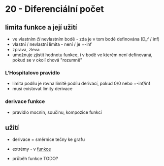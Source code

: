
# 20 - Diferenciální počet


## limita funkce a její užití
- ve vlastním _či_ nevlastním bodě - zda je v tom bodě definována (D_f / inf)
- vlastní / nevlastní limita - není / je +-inf
- zprava, zleva
- umožnuje zjistit hodnotu funkce, i v bodě ve kterém není definovaná, pokud se v okolí chová "rozumně"

### L'Hospitalovo pravidlo
- limita podílu je rovna limitě podílu derivací, pokud 0/0 nebo +-inf/inf
- musí existovat limity derivace

### derivace funkce
- pravidlo mocnin, součinu, kompozice funkcí

## užití
- derivace = směrnice tečny ke grafu

- extrémy - v [funkce](../1%20Funkce%20a%20její%20vlastnosti/1%20Funkce%20a%20její%20vlastnosti.md#extrémy)

- průběh funkce TODO?
